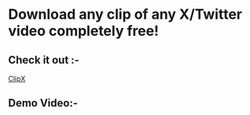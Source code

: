 # Download any clip of any X/Twitter video completely free!

## Check it out :-
[ClipX](https://clipx-beta.vercel.app/)

## Demo Video:-
